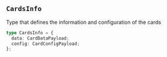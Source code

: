 ## `CardsInfo`

Type that defines the information and configuration of the cards

```ts [Config]
type CardsInfo = {
  data: CardDataPayload;
  config: CardConfigPayload;
};
```
